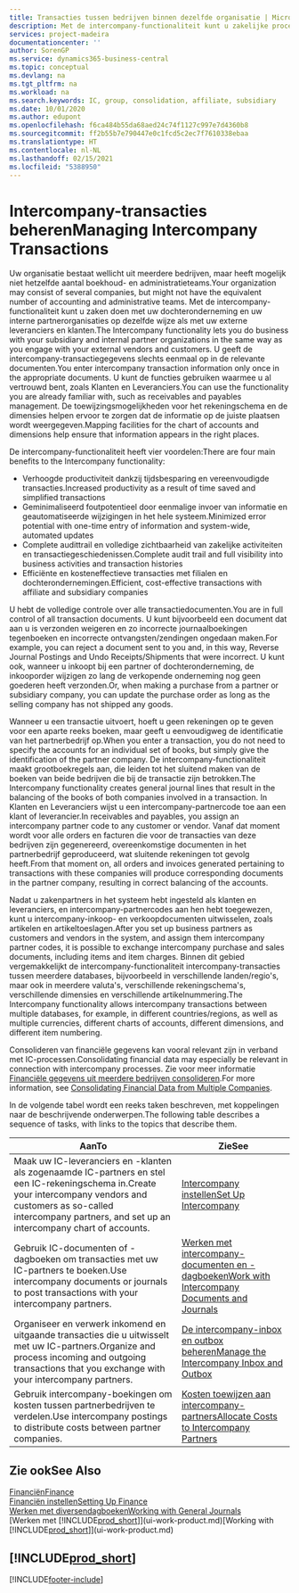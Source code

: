```yaml
---
title: Transacties tussen bedrijven binnen dezelfde organisatie | Microsoft Docs
description: Met de intercompany-functionaliteit kunt u zakelijke processen en transacties tussen bedrijven binnen dezelfde organisatie vereenvoudigen.
services: project-madeira
documentationcenter: ''
author: SorenGP
ms.service: dynamics365-business-central
ms.topic: conceptual
ms.devlang: na
ms.tgt_pltfrm: na
ms.workload: na
ms.search.keywords: IC, group, consolidation, affiliate, subsidiary
ms.date: 10/01/2020
ms.author: edupont
ms.openlocfilehash: f6ca484b55da68aed24c74f1127c997e7d4360b8
ms.sourcegitcommit: ff2b55b7e790447e0c1fcd5c2ec7f7610338ebaa
ms.translationtype: HT
ms.contentlocale: nl-NL
ms.lasthandoff: 02/15/2021
ms.locfileid: "5388950"
---
```

# <a name="managing-intercompany-transactions"></a><span data-ttu-id="31f9a-103">Intercompany-transacties beheren</span><span class="sxs-lookup"><span data-stu-id="31f9a-103">Managing Intercompany Transactions</span></span>
<span data-ttu-id="31f9a-104">Uw organisatie bestaat wellicht uit meerdere bedrijven, maar heeft mogelijk niet hetzelfde aantal boekhoud- en administratieteams.</span><span class="sxs-lookup"><span data-stu-id="31f9a-104">Your organization may consist of several companies, but might not have the equivalent number of accounting and administrative teams.</span></span> <span data-ttu-id="31f9a-105">Met de intercompany-functionaliteit kunt u zaken doen met uw dochteronderneming en uw interne partnerorganisaties op dezelfde wijze als met uw externe leveranciers en klanten.</span><span class="sxs-lookup"><span data-stu-id="31f9a-105">The Intercompany functionality lets you do business with your subsidiary and internal partner organizations in the same way as you engage with your external vendors and customers.</span></span> <span data-ttu-id="31f9a-106">U geeft de intercompany-transactiegegevens slechts eenmaal op in de relevante documenten.</span><span class="sxs-lookup"><span data-stu-id="31f9a-106">You enter intercompany transaction information only once in the appropriate documents.</span></span> <span data-ttu-id="31f9a-107">U kunt de functies gebruiken waarmee u al vertrouwd bent, zoals Klanten en Leveranciers.</span><span class="sxs-lookup"><span data-stu-id="31f9a-107">You can use the functionality you are already familiar with, such as receivables and payables management.</span></span> <span data-ttu-id="31f9a-108">De toewijzingsmogelijkheden voor het rekeningschema en de dimensies helpen ervoor te zorgen dat de informatie op de juiste plaatsen wordt weergegeven.</span><span class="sxs-lookup"><span data-stu-id="31f9a-108">Mapping facilities for the chart of accounts and dimensions help ensure that information appears in the right places.</span></span>  

<span data-ttu-id="31f9a-109">De intercompany-functionaliteit heeft vier voordelen:</span><span class="sxs-lookup"><span data-stu-id="31f9a-109">There are four main benefits to the Intercompany functionality:</span></span>  

- <span data-ttu-id="31f9a-110">Verhoogde productiviteit dankzij tijdsbesparing en vereenvoudigde transacties.</span><span class="sxs-lookup"><span data-stu-id="31f9a-110">Increased productivity as a result of time saved and simplified transactions</span></span>  
- <span data-ttu-id="31f9a-111">Geminimaliseerd foutpotentieel door eenmalige invoer van informatie en geautomatiseerde wijzigingen in het hele systeem.</span><span class="sxs-lookup"><span data-stu-id="31f9a-111">Minimized error potential with one-time entry of information and system-wide, automated updates</span></span>  
- <span data-ttu-id="31f9a-112">Complete audittrail en volledige zichtbaarheid van zakelijke activiteiten en transactiegeschiedenissen.</span><span class="sxs-lookup"><span data-stu-id="31f9a-112">Complete audit trail and full visibility into business activities and transaction histories</span></span>  
- <span data-ttu-id="31f9a-113">Efficiënte en kosteneffectieve transacties met filialen en dochterondernemingen.</span><span class="sxs-lookup"><span data-stu-id="31f9a-113">Efficient, cost-effective transactions with affiliate and subsidiary companies</span></span>  

<span data-ttu-id="31f9a-114">U hebt de volledige controle over alle transactiedocumenten.</span><span class="sxs-lookup"><span data-stu-id="31f9a-114">You are in full control of all transaction documents.</span></span> <span data-ttu-id="31f9a-115">U kunt bijvoorbeeld een document dat aan u is verzonden weigeren en zo incorrecte journaalboekingen tegenboeken en incorrecte ontvangsten/zendingen ongedaan maken.</span><span class="sxs-lookup"><span data-stu-id="31f9a-115">For example, you can reject a document sent to you and, in this way, Reverse Journal Postings and Undo Receipts/Shipments that were incorrect.</span></span> <span data-ttu-id="31f9a-116">U kunt ook, wanneer u inkoopt bij een partner of dochteronderneming, de inkooporder wijzigen zo lang de verkopende onderneming nog geen goederen heeft verzonden.</span><span class="sxs-lookup"><span data-stu-id="31f9a-116">Or, when making a purchase from a partner or subsidiary company, you can update the purchase order as long as the selling company has not shipped any goods.</span></span>  

<span data-ttu-id="31f9a-117">Wanneer u een transactie uitvoert, hoeft u geen rekeningen op te geven voor een aparte reeks boeken, maar geeft u eenvoudigweg de identificatie van het partnerbedrijf op.</span><span class="sxs-lookup"><span data-stu-id="31f9a-117">When you enter a transaction, you do not need to specify the accounts for an individual set of books, but simply give the identification of the partner company.</span></span> <span data-ttu-id="31f9a-118">De intercompany-functionaliteit maakt grootboekregels aan, die leiden tot het sluitend maken van de boeken van beide bedrijven die bij de transactie zijn betrokken.</span><span class="sxs-lookup"><span data-stu-id="31f9a-118">The Intercompany functionality creates general journal lines that result in the balancing of the books of both companies involved in a transaction.</span></span> <span data-ttu-id="31f9a-119">In Klanten en Leveranciers wijst u een intercompany-partnercode toe aan een klant of leverancier.</span><span class="sxs-lookup"><span data-stu-id="31f9a-119">In receivables and payables, you assign an intercompany partner code to any customer or vendor.</span></span> <span data-ttu-id="31f9a-120">Vanaf dat moment wordt voor alle orders en facturen die voor de transacties van deze bedrijven zijn gegenereerd, overeenkomstige documenten in het partnerbedrijf geproduceerd, wat sluitende rekeningen tot gevolg heeft.</span><span class="sxs-lookup"><span data-stu-id="31f9a-120">From that moment on, all orders and invoices generated pertaining to transactions with these companies will produce corresponding documents in the partner company, resulting in correct balancing of the accounts.</span></span>  

 <span data-ttu-id="31f9a-121">Nadat u zakenpartners in het systeem hebt ingesteld als klanten en leveranciers, en intercompany-partnercodes aan hen hebt toegewezen, kunt u intercompany-inkoop- en verkoopdocumenten uitwisselen, zoals artikelen en artikeltoeslagen.</span><span class="sxs-lookup"><span data-stu-id="31f9a-121">After you set up business partners as customers and vendors in the system, and assign them intercompany partner codes, it is possible to exchange intercompany purchase and sales documents, including items and item charges.</span></span> <span data-ttu-id="31f9a-122">Binnen dit gebied vergemakkelijkt de intercompany-functionaliteit intercompany-transacties tussen meerdere databases, bijvoorbeeld in verschillende landen/regio's, maar ook in meerdere valuta's, verschillende rekeningschema's, verschillende dimensies en verschillende artikelnummering.</span><span class="sxs-lookup"><span data-stu-id="31f9a-122">The Intercompany functionality allows intercompany transactions between multiple databases, for example, in different countries/regions, as well as multiple currencies, different charts of accounts, different dimensions, and different item numbering.</span></span>  

<span data-ttu-id="31f9a-123">Consolideren van financiële gegevens kan vooral relevant zijn in verband met IC-processen.</span><span class="sxs-lookup"><span data-stu-id="31f9a-123">Consolidating financial data may especially be relevant in connection with intercompany processes.</span></span> <span data-ttu-id="31f9a-124">Zie voor meer informatie [Financiële gegevens uit meerdere bedrijven consolideren](finance-consolidated-company-reporting.md).</span><span class="sxs-lookup"><span data-stu-id="31f9a-124">For more information, see [Consolidating Financial Data from Multiple Companies](finance-consolidated-company-reporting.md).</span></span>

<span data-ttu-id="31f9a-125">In de volgende tabel wordt een reeks taken beschreven, met koppelingen naar de beschrijvende onderwerpen.</span><span class="sxs-lookup"><span data-stu-id="31f9a-125">The following table describes a sequence of tasks, with links to the topics that describe them.</span></span>

|<span data-ttu-id="31f9a-126">Aan</span><span class="sxs-lookup"><span data-stu-id="31f9a-126">To</span></span> |<span data-ttu-id="31f9a-127">Zie</span><span class="sxs-lookup"><span data-stu-id="31f9a-127">See</span></span>|
|---|---|
|<span data-ttu-id="31f9a-128">Maak uw IC-leveranciers en -klanten als zogenaamde IC-partners en stel een IC-rekeningschema in.</span><span class="sxs-lookup"><span data-stu-id="31f9a-128">Create your intercompany vendors and customers as so-called intercompany partners, and set up an intercompany chart of accounts.</span></span>|[<span data-ttu-id="31f9a-129">Intercompany instellen</span><span class="sxs-lookup"><span data-stu-id="31f9a-129">Set Up Intercompany</span></span>](intercompany-how-setup.md)|
|<span data-ttu-id="31f9a-130">Gebruik IC-documenten of -dagboeken om transacties met uw IC-partners te boeken.</span><span class="sxs-lookup"><span data-stu-id="31f9a-130">Use intercompany documents or journals to post transactions with your intercompany partners.</span></span>|[<span data-ttu-id="31f9a-131">Werken met intercompany-documenten en -dagboeken</span><span class="sxs-lookup"><span data-stu-id="31f9a-131">Work with Intercompany Documents and Journals</span></span>](intercompany-how-work-documents-journals.md)|
|<span data-ttu-id="31f9a-132">Organiseer en verwerk inkomend en uitgaande transacties die u uitwisselt met uw IC-partners.</span><span class="sxs-lookup"><span data-stu-id="31f9a-132">Organize and process incoming and outgoing transactions that you exchange with your intercompany partners.</span></span>|[<span data-ttu-id="31f9a-133">De intercompany-inbox en outbox beheren</span><span class="sxs-lookup"><span data-stu-id="31f9a-133">Manage the Intercompany Inbox and Outbox</span></span>](intercompany-how-manage-intercompany-inbox.md)|
|<span data-ttu-id="31f9a-134">Gebruik intercompany-boekingen om kosten tussen partnerbedrijven te verdelen.</span><span class="sxs-lookup"><span data-stu-id="31f9a-134">Use intercompany postings to distribute costs between partner companies.</span></span>|[<span data-ttu-id="31f9a-135">Kosten toewijzen aan intercompany-partners</span><span class="sxs-lookup"><span data-stu-id="31f9a-135">Allocate Costs to Intercompany Partners</span></span>](intercompany-allocate-costs.md)|

## <a name="see-also"></a><span data-ttu-id="31f9a-136">Zie ook</span><span class="sxs-lookup"><span data-stu-id="31f9a-136">See Also</span></span>
[<span data-ttu-id="31f9a-137">Financiën</span><span class="sxs-lookup"><span data-stu-id="31f9a-137">Finance</span></span>](finance.md)  
[<span data-ttu-id="31f9a-138">Financiën instellen</span><span class="sxs-lookup"><span data-stu-id="31f9a-138">Setting Up Finance</span></span>](finance-setup-finance.md)  
[<span data-ttu-id="31f9a-139">Werken met diversendagboeken</span><span class="sxs-lookup"><span data-stu-id="31f9a-139">Working with General Journals</span></span>](ui-work-general-journals.md)  
<span data-ttu-id="31f9a-140">[Werken met [!INCLUDE[prod_short](includes/prod_short.md)]](ui-work-product.md)</span><span class="sxs-lookup"><span data-stu-id="31f9a-140">[Working with [!INCLUDE[prod_short](includes/prod_short.md)]](ui-work-product.md)</span></span>

## [!INCLUDE[prod_short](includes/free_trial_md.md)]  


[!INCLUDE[footer-include](includes/footer-banner.md)]